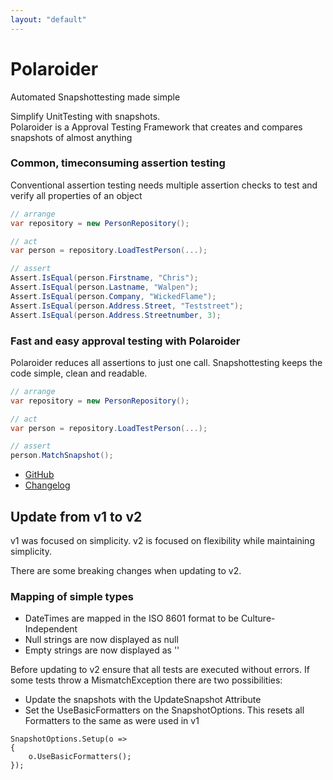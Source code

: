 ```yaml
---
layout: "default"
---
```

# Polaroider

Automated Snapshottesting made simple  
  
Simplify UnitTesting with snapshots.  
Polaroider is a Approval Testing Framework that creates and compares snapshots of almost anything  

### Common, timeconsuming assertion testing
Conventional assertion testing needs multiple assertion checks to test and verify all properties of an object
```csharp
// arrange
var repository = new PersonRepository();

// act
var person = repository.LoadTestPerson(...);

// assert
Assert.IsEqual(person.Firstname, "Chris");
Assert.IsEqual(person.Lastname, "Walpen");
Assert.IsEqual(person.Company, "WickedFlame");
Assert.IsEqual(person.Address.Street, "Teststreet");
Assert.IsEqual(person.Address.Streetnumber, 3);
```

### Fast and easy approval testing with Polaroider
Polaroider reduces all assertions to just one call. 
Snapshottesting keeps the code simple, clean and readable.
```csharp
// arrange
var repository = new PersonRepository();

// act
var person = repository.LoadTestPerson(...);

// assert
person.MatchSnapshot();
```

- [GitHub](https://github.com/WickedFlame/Polaroider)
- [Changelog](changelog)

## Update from v1 to v2
v1 was focused on simplicity. 
v2 is focused on flexibility while maintaining simplicity.

There are some breaking changes when updating to v2.
### Mapping of simple types
- DateTimes are mapped in the ISO 8601 format to be Culture-Independent
- Null strings are now displayed as null
- Empty strings are now displayed as ''

Before updating to v2 ensure that all tests are executed without errors.
If some tests throw a MismatchException there are two possibilities:
- Update the snapshots with the UpdateSnapshot Attribute
- Set the UseBasicFormatters on the SnapshotOptions. This resets all Formatters to the same as were used in v1
```
SnapshotOptions.Setup(o =>
{
    o.UseBasicFormatters();
});
```